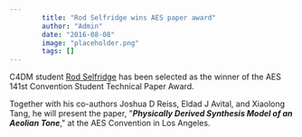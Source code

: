 ```yaml
---
        title: "Rod Selfridge wins AES paper award"
        author: "Admin"
        date: "2016-08-08"
        image: "placeholder.png"
        tags: []
---
```


C4DM student [Rod Selfridge](https://rodselfridge.wordpress.com/) has been selected as the winner of the AES 141st Convention Student Technical Paper Award.

Together with his co-authors Joshua D Reiss, Eldad J Avital, and Xiaolong Tang, he will present the paper, "***Physically Derived Synthesis Model of an Aeolian Tone***," at the AES Convention in Los Angeles.

